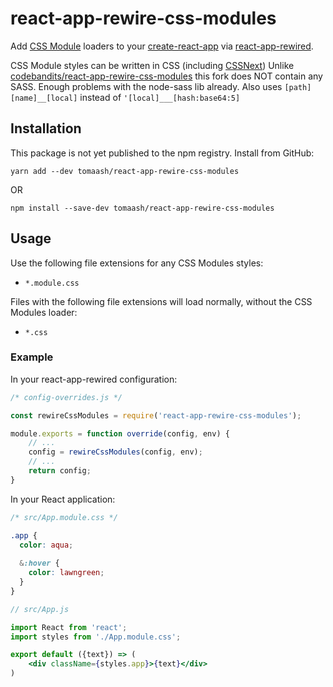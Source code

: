 # react-app-rewire-css-modules

Add [CSS Module](https://github.com/css-modules/css-modules) loaders to your [create-react-app](https://github.com/facebookincubator/create-react-app) via [react-app-rewired](https://github.com/timarney/react-app-rewired).

CSS Module styles can be written in CSS (including [CSSNext](http://cssnext.io/))
Unlike [codebandits/react-app-rewire-css-modules](https://github.com/codebandits/react-app-rewire-css-modules) this fork does NOT contain any SASS. Enough problems with the node-sass lib already.
Also uses `[path][name]__[local]` instead of `'[local]___[hash:base64:5]`

## Installation

This package is not yet published to the npm registry. Install from GitHub:

```
yarn add --dev tomaash/react-app-rewire-css-modules 
```

OR

```
npm install --save-dev tomaash/react-app-rewire-css-modules 
```

## Usage

Use the following file extensions for any CSS Modules styles:

- `*.module.css`

Files with the following file extensions will load normally, without the CSS Modules loader:

- `*.css`

### Example

In your react-app-rewired configuration:

```javascript
/* config-overrides.js */

const rewireCssModules = require('react-app-rewire-css-modules');

module.exports = function override(config, env) {
    // ...
    config = rewireCssModules(config, env);
    // ...
    return config;
}
```

In your React application:

```css
/* src/App.module.css */

.app {
  color: aqua;
  
  &:hover {
    color: lawngreen;
  }
}
```

```jsx harmony
// src/App.js

import React from 'react';
import styles from './App.module.css';

export default ({text}) => (
    <div className={styles.app}>{text}</div>
)
```
